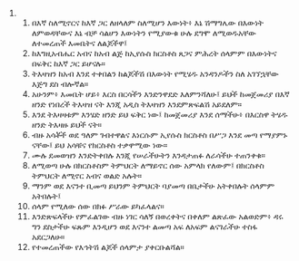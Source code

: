 <ol>
  <li>
    <ol>
      <li>በእኛ ስለሚኖርና ከእኛ ጋር ለዘላለም ስለሚሆን እውነት፥ እኔ ሽማግሌው በእውነት ለምወዳቸውና እኔ ብቻ ሳልሆን እውነትን የሚያውቁ ሁሉ ደግሞ ለሚወዱአቸው ለተመረጠች እመቤትና ለልጆችዋ፤</li>
      <li>ከእግዚአብሔር አብና ከአብ ልጅ ከኢየሱስ ክርስቶስ ጸጋና ምሕረት ሰላምም በእውነትና በፍቅር ከእኛ ጋር ይሆናሉ።</li>
      <li>ትእዛዝን ከአብ እንደ ተቀበልን ከልጆችሽ በእውነት የሚሄዱ አንዳንዶችን ስለ አገኘኋቸው እጅግ ደስ ብሎኛል።</li>
      <li>አሁንም፥ እመቤት ሆይ፥ እርስ በርሳችን እንድንዋደድ እለምንሻለሁ፤ ይህች ከመጀመሪያ በእኛ ዘንድ የነበረች ትእዛዝ ናት እንጂ አዲስ ትእዛዝን እንደምጽፍልሽ አይደለም።</li>
      <li>እንደ ትእዛዛቱም እንሄድ ዘንድ ይህ ፍቅር ነው፤ ከመጀመሪያ እንደ ሰማችሁ፥ በእርስዋ ትሄዱ ዘንድ ትእዛዙ ይህች ናት።</li>
      <li>ብዙ አሳቾች ወደ ዓለም ገብተዋልና እነርሱም ኢየሱስ ክርስቶስ በሥጋ እንደ መጣ የማያምኑ ናቸው፤ ይህ አሳቹና የክርስቶስ ተቃዋሚው ነው።</li>
      <li>ሙሉ ደመወዝን እንድትቀበሉ እንጂ የሠራችሁትን እንዳታጠፉ ለራሳችሁ ተጠንቀቁ።</li>
      <li>ለሚወጣ ሁሉ በክርስቶስም ትምህርት ለማይኖር ሰው አምላክ የለውም፤ በክርስቶስ ትምህርት ለሚኖር አብና ወልድ አሉት።</li>
      <li>ማንም ወደ እናንተ ቢመጣ ይህንም ትምህርት ባያመጣ በቤታችሁ አትቀበሉት ሰላምም አትበሉት፤</li>
      <li>ሰላም የሚለው ሰው በክፉ ሥራው ይካፈላልና።</li>
      <li>እንድጽፍላችሁ የምፈልገው ብዙ ነገር ሳለኝ በወረቀትና በቀለም ልጽፈው አልወድም፥ ዳሩ ግን ደስታችሁ ፍጹም እንዲሆን ወደ እናንተ ልመጣ አፍ ለአፍም ልናገራችሁ ተስፋ አደርጋለሁ።</li>
      <li>የተመረጠችው የእኅትሽ ልጆች ሰላምታ ያቀርቡልሻል።</li>
    </ol>
  </li>
</ol>